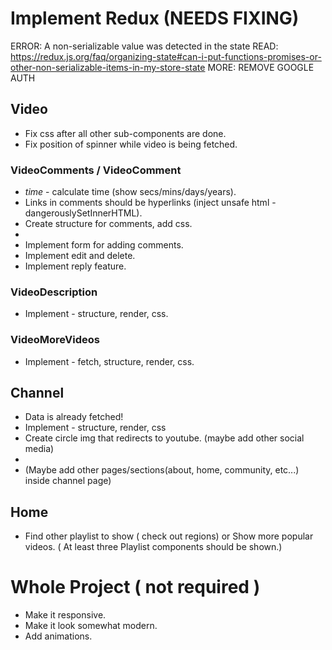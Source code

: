 # Implement Redux (NEEDS FIXING)
ERROR: A non-serializable value was detected in the state
READ: https://redux.js.org/faq/organizing-state#can-i-put-functions-promises-or-other-non-serializable-items-in-my-store-state
MORE: REMOVE GOOGLE AUTH

## Video

- Fix css after all other sub-components are done.
- Fix position of spinner while video is being fetched.

### VideoComments / VideoComment

- *time* - calculate time (show secs/mins/days/years).
- Links in comments should be hyperlinks (inject unsafe html - dangerouslySetInnerHTML).
- Create structure for comments, add css.
- 
- Implement form for adding comments.
- Implement edit and delete.
- Implement reply feature.

### VideoDescription

- Implement - structure, render, css.

### VideoMoreVideos

- Implement - fetch, structure, render, css.

## Channel

- Data is already fetched!
- Implement - structure, render, css
- Create circle img that redirects to youtube. (maybe add other social media)
- 
- (Maybe add other pages/sections(about, home, community, etc...) inside channel page)

## Home

- Find other playlist to show ( check out regions) or Show more popular videos. ( At least three Playlist components should be shown.)

# Whole Project ( not required )

- Make it responsive.
- Make it look somewhat modern.
- Add animations.